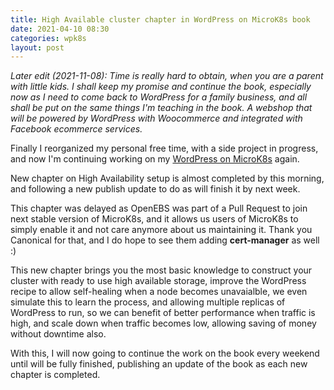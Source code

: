 ```yaml
---
title: High Available cluster chapter in WordPress on MicroK8s book
date: 2021-04-10 08:30
categories: wpk8s
layout: post
---
```


_Later edit (2021-11-08): Time is really hard to obtain, when you are a parent with little kids. I shall keep my promise and continue the book, especially now as I need to come back to WordPress for a family business, and all shall be put on the same things I'm teaching in the book. A webshop that will be powered by WordPress with Woocommerce and integrated with Facebook ecommerce services._

Finally I reorganized my personal free time, with a side project in progress, and now I'm continuing working on my [WordPress on MicroK8s](https://leanpub.com/wp-microk8s)
again.

New chapter on High Availability setup is almost completed by this morning, and following a new publish update to do as will finish it by next week.

This chapter was delayed as OpenEBS was part of a Pull Request to join next stable version of MicroK8s, and it allows us users of MicroK8s to simply enable it
and not care anymore about us maintaining it. Thank you Canonical for that, and I do hope to see them adding **cert-manager** as well :)

This new chapter brings you the most basic knowledge to construct your cluster with ready to use high available storage, improve the WordPress recipe to allow
self-healing when a node becomes unavaialble, we even simulate this to learn the process, and allowing multiple replicas of WordPress to run, so we can benefit
of better performance when traffic is high, and scale down when traffic becomes low, allowing saving of money without downtime also.

With this, I will now going to continue the work on the book every weekend until will be fully finished, publishing an update of the book as each new chapter is completed.
